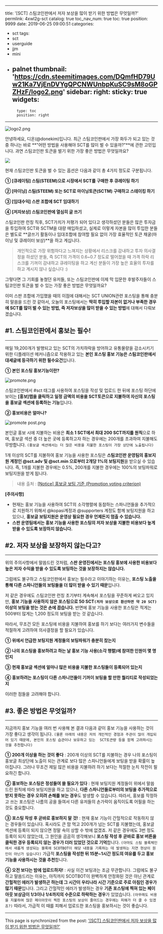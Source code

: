 
---
title: '[SCT] 스팀코인판에서 저자 보상을 많이 받기 위한 방법은 무엇일까?'
permlink: 4xwl2g-sct
catalog: true
toc_nav_num: true
toc: true
position: 9999
date: 2019-06-25 09:00:51
categories:
- sct
tags:
- sct
- userguide
- jjm
- mini
- palnet
thumbnail: 'https://cdn.steemitimages.com/DQmfHD79Uw21Ka7VjEnDVYgQPCNWUnbpKuSC9sM8oGPZHzF/logo2.png'
sidebar:
    right:
        sticky: true
widgets:
    -
        type: toc
        position: right
---


![logo2.png](https://cdn.steemitimages.com/DQmfHD79Uw21Ka7VjEnDVYgQPCNWUnbpKuSC9sM8oGPZHzF/logo2.png)

안녕하세요, 디온(@donekim)입니다. 최근 스팀코인판에서 가장 화두가 되고 있는 것 중 하나는 바로 **"어떤 방법을 사용해야 SCT를 많이 벌 수 있을까?"**에 관한 고민입니다. 과연 스팀코인판 토큰을 벌기 위한 가장 좋은 방법은 무엇일까요? 


![](https://ipfs.busy.org/ipfs/QmUKxtLW5JEnqaaAnwiLc9kFK1BqpcMGoFKTF7JLKcvJqy)

현재 스팀코인판 토큰을 벌 수 있는 옵션은 다음과 같이 총 4가지 정도로 구분됩니다. 

**① [큐레이팅] 스팀(STEEM)으로 시장에서 SCT를 구매한 후 큐레이팅 하기**

**② [마이닝] 스팀(STEEM) 또는 SCT로 마이닝토큰(SCTM) 구매하고 스테이킹 하기**

**③ [임대수익] 스판 조합에 SCT 임대하기**

**④ [저자보상] 스팀코인판에 열심히 글 쓰기**


스팀코인판 런칭 직후, SCT가치가 저평가 되어 있다고 생각하셨던 분들은 많은 투자금을 투입하여 SCT와 SCTM을 대량 매입하셨고, 실제로 이렇게 자본을 많이 투입한 분들은 별도로 **글쓰기 활동이나 임대조합에 참여할 필요 없이 가장 효율적인 토큰 채굴(마이닝 및 큐레이터 보상)**을 하고 계십니다.

> 개인적으로 가장 위험하다고 느껴지는 상황에서 리스크를 감내하고 투자 의사결정을 하셨던 분들, 즉 SCT의 가격이 0.6~0.7 정도로 떨어졌을 때 가격 하락 리스크를 기꺼이 감내하고 큐레이팅을 하고 계신 분들이 가장 높은 효율의 투자를 하고 계시지 않나 싶습니다 :)

그렇다면 그 기회를 놓쳤던 유저들, 또는 스팀코인판에 이제 막 입문한 후발주자들이 스팀코인판 토큰을 벌 수 있는 가장 좋은 방법은 무엇일까요?

이미 스판 조합에 가입했을 때의 이점에 대해서는 SCT UNION관련 포스팅을 통해 충분히 말씀을 드린 것 같아서, 오늘의 포스팅에서는 **딱히 투입할 자본이 없거나 부족한 경우에 SCT를 많이 벌 수 있는 방법, 즉 저자보상을 많이 받을 수 있는 방법**에 대해서 다뤄보겠습니다.

## #1. 스팀코인판에서 홍보는 필수!
---

매일 19,200개가 발행되고 있는 SCT의 가치하락을 방어하고 유통물량을 감소시키기 위한 디플레이션 메커니즘으로 작용하고 있는 **본인 포스팅 홍보 기능은 스팀코인판에서 대세글에 등극하기 위한 필수요건**입니다. 

**① 본인 포스팅 홍보기능이란?**

![promote.png](https://cdn.steemitimages.com/DQmVw1StAebqLepCJ4aFJ7NEcmt2c6VhaZmuX7u4bebXaaA/promote.png)

스팀코인판에서 #sct 태그를 사용하여 포스팅을 작성 및 업로드 한 뒤에 포스팅 하단에 보이는 **[홍보]탭을 클릭하고 일정 금액의 비용을 SCT토큰으로 지불하여 자신의 포스팅을 홍보글 섹션에 등록하는 기능**입니다. 

**② 홍보비용은 얼마나?**

![promote post.png](https://cdn.steemitimages.com/DQmbsYA3k9rnaTKYSDmFt7srUaLUKdWm2Czb7u3SNDLgKzg/promote%20post.png)

본인글 홍보 시에 지불하는 비용은 **최소 1 SCT에서 최대 200 SCT까지를 원칙**으로 하며, 홍보글 섹션 중 더 높은 곳에 등록하고자 하는 경우에는 200개를 초과하여 지불해도 무방합니다. `(홍보글 섹션에서는 더 많은 비용을 지불한 포스팅이 가장 상단에 노출됩니다)`

1개 이상의 SCT를 지불하여 홍보 기능을 사용한 포스팅은 **스팀코인판 운영팀의 홍보지원 계정인 @sct.adv 및 @sct.min 으로부터 2개당 1%의 보팅지원**을 받으실 수 있습니다. 즉, 1개를 지불한 경우에는 0.5%, 200개를 지불한 경우에는 100%의 보팅파워로 보팅지원을 받게 됩니다.

> 내용 출처 : [[Notice] 홍보글 보팅 기준 (Promotion voting criterion)](https://www.steemcoinpan.com/sct/@sct.jcob/notice-promotion-voting-criterion)

**[주의사항]** 
- 현재는 홍보 기능을 사용하여 SCT의 소각행렬에 동참하는 스파니언들을 추가적으로 지원하기 위해서 @kopasi계정과 @supporters 계정도 함께 보팅지원을 하고 있으나, **홍보글 보팅지원은 운영상 필요한 경우 언제든지 멈출 수 있습니다.**
- **스판 운영팀에서는 홍보 기능을 사용한 포스팅의 저자 보상을 지불한 비용보다 높게 받을 수 있도록 보장하지 않습니다.**


## #2. 저자 보상을 보장하지 않는다고?
---
위의 주의사항에서 말씀드린 것처럼, **스판 운영진에서는 포스팅 홍보에 사용한 비용보다 높은 저자 수익을 받을 수 있도록 보팅하는 것을 보장하지는 않습니다.**  

그럼에도 불구하고 스팀코인판에서 홍보는 필수라고 이야기하는 이유는, **포스팅 노출을 통해 다른 스파니언들의 보팅들을 더 많이 받을 수 있기 때문**입니다. 

저 같은 경우에도 스팀코인판 런칭 초기부터 계속해서 포스팅을 꾸준하게 써오고 있지만, **홍보 기능을 사용하지 않은 포스팅으로 50 SCT`(저자 보상으로 환산하면 약 20 SCT)`이상의 보팅을 받는 것은 손에 꼽습니다.** 반면에 홍보 기능을 사용한 포스팅은 적게는 500부터 많게는 1,200 정도의 보팅을 받는 것 같습니다.

따라서, 무조건 모든 포스팅에 비용을 지불하여 홍보를 하기 보다는 여러가지 변수들을 적절하게 고려하여 의사결정을 할 필요가 있습니다.

**① 위에서 언급한 보팅지원 계정들의 보팅파워가 충분히 찼는지**

**② 나의 포스팅을 홍보하려고 하는 날 홍보 기능 사용(소각 행렬)에 참여한 인원이 몇 명인지**

**③ 현재 홍보글 섹션에 얼마나 많은 비용을 지불한 포스팅들이 등록되어 있는지**

**④ 홍보하려는 포스팅이 다른 스파니언들이 기꺼이 보팅을 할 만한 퀄리티로 작성되었는지**

이러한 점들을 고려해야 합니다. 


## #3. 좋은 방법은 무엇일까?
---

지금까지 홍보 기능을 여러 번 사용해 본 결과 다음과 같이 홍보 기능을 사용하는 것이 가장 좋다고 생각이 됩니다. `(물론 아래의 내용은 저의 개인적인 경험과 주관이 많이 개입되어 있기 때문에, 본인의 포스팅 습관이나 보유하고 있는  SCT토큰량 등을 함께 고려하시는 것을 추천합니다)`

**① 200개 이상을 하는 것이 좋다** : 200개 이상의 SCT를 지불하는 경우 나의 포스팅이 홍보글 최상단에 노출이 되는 관계로 보다 많은 스파니언들에게 보팅을 받을 확률이 높아집니다. 그러나 무조건 제일 많은 비용을 지불하려 하기 보다는 적절한 눈치 작전이 필요하긴 합니다.

**② 홍보하는 포스팅은 정성들여 쓸 필요가 있다** : 현재 보팅지원 계정들이 위에서 말씀 드린 원칙에 따라 보팅지원을 하고 있으나, **다른 스파니언들로부터의 보팅을 추가적으로 받지 못하는 경우 오히려 손해를 보는 경우**도 발생할 수 있습니다. 따라서, 홍보를 작정하고 쓰는 포스팅은 나름의 공을 들여서 다른 유저들의 손가락이 움직이도록 어필을 하는 것도 중요합니다.

**③ 포스팅 작성 후 곧바로 홍보하지 말 것!** : 현재 홍보 기능이 간헐적으로 작동하지 않는 경우들이 있습니다. 혹시라도 큰 맘 먹고 200개가 넘는 SCT를 지불했는데, 홍보글 섹션에 등록이 되지 않으면 정말 속이 상할 수 밖에 없겠죠. 저 같은 경우에도 3번 정도 등록이 되지 않았는데, 그 원인을 곰곰히 생각해보니 **포스팅 작성 후 곧바로 홍보 버튼을 클릭한 경우 등록되지 않는 경우가 더러 있었던 것으로 기억**합니다. `(아마도 스팀 블록체인에서 새롭게 생성되는 블록에 SCOTBOT이 해당 내용을 기록하는 데 발생하는 지연 현상이 원인이 아닌가 싶습니다)` 가급적 **포스팅을 작성한 뒤 15분~1시간 정도의 여유를 두고 홍보 기능을 사용하시는 것을 추천**합니다.


**④ 오전 보다는 밤에 업로드하자!** : 사실 이건 보팅과는 조금 무관합니다. 그럼에도 불구하고 말씀드리는 이유는, 아직까지 SCOTBOT이 완벽하게 안정화된 것은 아닌 관계로 **간헐적인 에러가 발생하곤 하는데 그 시간이 우리나라 시간 기준으로 주로 아침인 경우가 많기 때문**입니다. 그리고 간헐적인 에러가 발생하는 경우 **기존 포스팅에 찍혀 있는 페이아웃 보상금이 1/3이나 1/4까지의 수준으로 하락하는 경우**가 있었습니다.  `(아무래도 비용을 지불하여 많은 페이아웃이 찍힌 포스팅의 보상이 줄어드는 경우에는 피해가 더 클 수 있겠죠?)` 따라서, 가급적 이 때를 피해서 업로드한 포스팅을 홍보하시는 것이 좋습니다.

- - -

This page is synchronized from the post: ['[SCT] 스팀코인판에서 저자 보상을 많이 받기 위한 방법은 무엇일까?'](https://steemit.com/@donekim/4xwl2g-sct)
